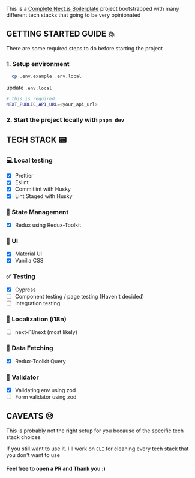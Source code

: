 This is a [Complete Next.js Boilerplate](https://github.com/bryantobing12/next-boilerplate) project bootstrapped with many different tech stacks that going to be very opinionated

## GETTING STARTED GUIDE 💥

There are some required steps to do before starting the project

### 1. Setup environment

```bash
  cp .env.example .env.local
```

update `.env.local`

```bash
# this is required
NEXT_PUBLIC_API_URL=<your_api_url>
```

### 2. Start the project locally with `pnpm dev`

## TECH STACK 📟

### 💻 Local testing

- [x] Prettier
- [x] Eslint
- [x] Commitlint with Husky
- [x] Lint Staged with Husky

### 📰 State Management

- [x] Redux using Redux-Toolkit

### 🌠 UI

- [x] Material UI
- [x] Vanilla CSS

### ✅ Testing

- [x] Cypress
- [ ] Component testing / page testing (Haven't decided)
- [ ] Integration testing

### 🎌 Localization (i18n)

- [ ] next-i18next (most likely)

### 🚁 Data Fetching

- [x] Redux-Toolkit Query

### 💩 Validator

- [x] Validating env using zod
- [ ] Form validator using zod

## CAVEATS 😥

This is probably not the right setup for you because of the specific tech stack choices

If you still want to use it. I'll work on `CLI` for cleaning every tech stack that you don't want to use

#### Feel free to open a PR and Thank you :)
